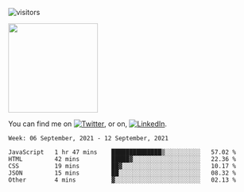 ![visitors](https://visitor-badge.glitch.me/badge?page_id=page.id)

<img height="180em" src="https://github-readme-stats.vercel.app/api?username=alihernandez&show_icons=true&hide_border=true&&count_private=true&include_all_commits=true" />

<!-- Actual text -->

You can find me on [![Twitter][1.2]][1], or on, [![LinkedIn][2.2]][2].

<!-- Icons -->

[1.2]: http://i.imgur.com/wWzX9uB.png (twitter icon without padding)
[2.2]: https://raw.githubusercontent.com/MartinHeinz/MartinHeinz/master/linkedin-3-16.png (LinkedIn icon without padding)

<!-- Links to your social media accounts -->

[1]: https://twitter.com/phantomramen
[2]: https://www.linkedin.com/in/ali-hernandez-96b1b71a9/

<!--START_SECTION:waka-->
```text
Week: 06 September, 2021 - 12 September, 2021

JavaScript   1 hr 47 mins    ██████████████▒░░░░░░░░░░   57.02 % 
HTML         42 mins         █████▓░░░░░░░░░░░░░░░░░░░   22.36 % 
CSS          19 mins         ██▓░░░░░░░░░░░░░░░░░░░░░░   10.17 % 
JSON         15 mins         ██░░░░░░░░░░░░░░░░░░░░░░░   08.32 % 
Other        4 mins          ▓░░░░░░░░░░░░░░░░░░░░░░░░   02.13 % 
```
<!--END_SECTION:waka-->
